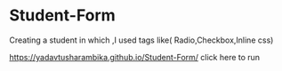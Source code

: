 # Student-Form
Creating a student in which ,I used tags like( Radio,Checkbox,Inline css)

https://yadavtusharambika.github.io/Student-Form/ click here to run
